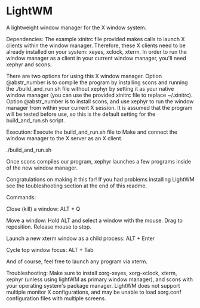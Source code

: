 # LightWM

A lightweight window manager for the X window system.

Dependencies: The example xinitrc file provided makes calls to launch X clients within the window manager. Therefore, these X clients need to be already installed on your system: xeyes, xclock, xterm. In order to run the window manager as a client in your current window manager, you'll need xephyr and scons.

There are two options for using this X window manager. Option @abstr_number is to compile the program by installing scons and running the ./build_and_run.sh file without xephyr by setting it as your native window manager (you can use the provided xinitrc file to replace ~/.xinitrc). Option @abstr_number is to install scons, and use xephyr to run the window manager from within your current X session. It is assumed that the program will be tested before use, so this is the default setting for the build_and_run.sh script. 

Execution: Execute the build_and_run.sh file to Make and connect the window manager to the X server as an X client.

./build_and_run.sh

Once scons compiles our program, xephyr launches a few programs inside of the new window manager.

Congratulations on making it this far! If you had problems installing LightWM see the toubleshooting section at the end of this readme.

Commands:

Close (kill) a window: ALT + Q

Move a window: Hold ALT and select a window with the mouse. Drag to reposition. Release mouse to stop.

Launch a new xterm window as a child process: ALT + Enter

Cycle top window focus: ALT + Tab

And of course, feel free to launch any program via xterm.

Troubleshooting: Make sure to install xorg-xeyes, xorg-xclock, xterm, xephyr (unless using lightWM as primary window manager), and scons with your operating system's package manager. LightWM does not support multiple monitor X configurations, and may be unable to load xorg.conf configuration files with multiple screens.
